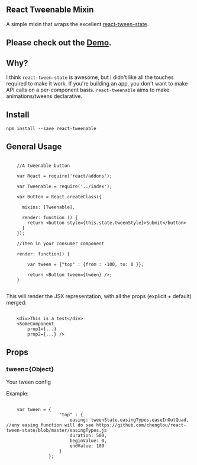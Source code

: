 ## React Tweenable Mixin

A simple mixin that wraps the excellent [react-tween-state](https://github.com/chenglou/react-tween-state).

## Please check out the [Demo](http://mandarinconlabarba.github.io/react-tweenable/example/index.html).

## Why?

I think `react-tween-state` is awesome, but I didn't like all the touches required to make it work. If you're building an app, you don't
want to make API calls on a per-component basis. `react-tweenable` aims to make animations/tweens declarative.

## Install

```
npm install --save react-tweenable
```

## General Usage

```

    //A tweenable button

    var React = require('react/addons');

    var Tweenable = require('../index');

    var Button = React.createClass({

      mixins: [Tweenable],

      render: function () {
        return <button style={this.state.tweenStyle}>Submit</button>
      }
    });

    //Then in your consumer component

    render: function() {

        var tween = {"top" : {from : -100, to: 0 }};

        return <Button tween={tween} />;
    }


```

This will render the JSX representation, with all the props (explicit + default) merged:

```

    <div>This is a test</div>
    <SomeComponent
        prop1={...}
        prop2={...} />

```

## Props

### tween={Object}

Your tween config

Example:

```

    var tween = {
                    "top" : {
                        easing: tweenState.easingTypes.easeInOutQuad, //any easing function will do see https://github.com/chenglou/react-tween-state/blob/master/easingTypes.js
                        duration: 500,
                        beginValue: 0,
                        endValue: 100
                    }
                };

```

